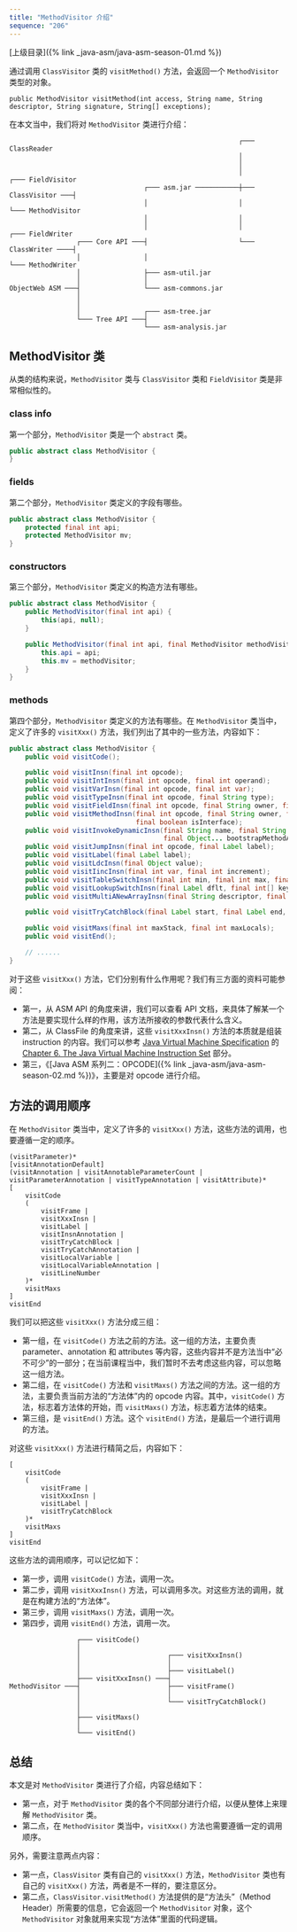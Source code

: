 ```yaml
---
title: "MethodVisitor 介绍"
sequence: "206"
---
```


[上级目录]({% link _java-asm/java-asm-season-01.md %})

通过调用 `ClassVisitor` 类的 `visitMethod()` 方法，会返回一个 `MethodVisitor` 类型的对象。

```text
public MethodVisitor visitMethod(int access, String name, String descriptor, String signature, String[] exceptions);
```

在本文当中，我们将对 `MethodVisitor` 类进行介绍：

```text
                                                          ┌─── ClassReader
                                                          │
                                                          │
                                                          │                    ┌─── FieldVisitor
                                  ┌─── asm.jar ───────────┼─── ClassVisitor ───┤
                                  │                       │                    └─── MethodVisitor
                                  │                       │
                                  │                       │                    ┌─── FieldWriter
                 ┌─── Core API ───┤                       └─── ClassWriter ────┤
                 │                │                                            └─── MethodWriter
                 │                ├─── asm-util.jar
                 │                │
ObjectWeb ASM ───┤                └─── asm-commons.jar
                 │
                 │
                 │                ┌─── asm-tree.jar
                 └─── Tree API ───┤
                                  └─── asm-analysis.jar
```

## MethodVisitor 类

从类的结构来说，`MethodVisitor` 类与 `ClassVisitor` 类和 `FieldVisitor` 类是非常相似性的。

### class info

第一个部分，`MethodVisitor` 类是一个 `abstract` 类。

```java
public abstract class MethodVisitor {
}
```

### fields

第二个部分，`MethodVisitor` 类定义的字段有哪些。

```java
public abstract class MethodVisitor {
    protected final int api;
    protected MethodVisitor mv;
}
```

### constructors

第三个部分，`MethodVisitor` 类定义的构造方法有哪些。

```java
public abstract class MethodVisitor {
    public MethodVisitor(final int api) {
        this(api, null);
    }

    public MethodVisitor(final int api, final MethodVisitor methodVisitor) {
        this.api = api;
        this.mv = methodVisitor;
    }
}
```

### methods

第四个部分，`MethodVisitor` 类定义的方法有哪些。在 `MethodVisitor` 类当中，定义了许多的 `visitXxx()` 方法，我们列出了其中的一些方法，内容如下：

```java
public abstract class MethodVisitor {
    public void visitCode();

    public void visitInsn(final int opcode);
    public void visitIntInsn(final int opcode, final int operand);
    public void visitVarInsn(final int opcode, final int var);
    public void visitTypeInsn(final int opcode, final String type);
    public void visitFieldInsn(final int opcode, final String owner, final String name, final String descriptor);
    public void visitMethodInsn(final int opcode, final String owner, final String name, final String descriptor,
                                final boolean isInterface);
    public void visitInvokeDynamicInsn(final String name, final String descriptor, final Handle bootstrapMethodHandle,
                                       final Object... bootstrapMethodArguments);
    public void visitJumpInsn(final int opcode, final Label label);
    public void visitLabel(final Label label);
    public void visitLdcInsn(final Object value);
    public void visitIincInsn(final int var, final int increment);
    public void visitTableSwitchInsn(final int min, final int max, final Label dflt, final Label... labels);
    public void visitLookupSwitchInsn(final Label dflt, final int[] keys, final Label[] labels);
    public void visitMultiANewArrayInsn(final String descriptor, final int numDimensions);

    public void visitTryCatchBlock(final Label start, final Label end, final Label handler, final String type);

    public void visitMaxs(final int maxStack, final int maxLocals);
    public void visitEnd();

    // ......
}
```

对于这些 `visitXxx()` 方法，它们分别有什么作用呢？我们有三方面的资料可能参阅：

- 第一，从 ASM API 的角度来讲，我们可以查看 API 文档，来具体了解某一个方法是要实现什么样的作用，该方法所接收的参数代表什么含义。
- 第二，从 ClassFile 的角度来讲，这些 `visitXxxInsn()` 方法的本质就是组装 instruction 的内容。我们可以参考 [Java Virtual Machine Specification](https://docs.oracle.com/javase/specs/jvms/se8/html/index.html) 的 [Chapter 6. The Java Virtual Machine Instruction Set](https://docs.oracle.com/javase/specs/jvms/se8/html/jvms-6.html) 部分。
- 第三，《[Java ASM 系列二：OPCODE]({% link _java-asm/java-asm-season-02.md %})》，主要是对 opcode 进行介绍。

## 方法的调用顺序

在 `MethodVisitor` 类当中，定义了许多的 `visitXxx()` 方法，这些方法的调用，也要遵循一定的顺序。

```text
(visitParameter)*
[visitAnnotationDefault]
(visitAnnotation | visitAnnotableParameterCount | visitParameterAnnotation | visitTypeAnnotation | visitAttribute)*
[
    visitCode
    (
        visitFrame |
        visitXxxInsn |
        visitLabel |
        visitInsnAnnotation |
        visitTryCatchBlock |
        visitTryCatchAnnotation |
        visitLocalVariable |
        visitLocalVariableAnnotation |
        visitLineNumber
    )*
    visitMaxs
]
visitEnd
```

我们可以把这些 `visitXxx()` 方法分成三组：

- 第一组，在 `visitCode()` 方法之前的方法。这一组的方法，主要负责 parameter、annotation 和 attributes 等内容，这些内容并不是方法当中“必不可少”的一部分；在当前课程当中，我们暂时不去考虑这些内容，可以忽略这一组方法。
- 第二组，在 `visitCode()` 方法和 `visitMaxs()` 方法之间的方法。这一组的方法，主要负责当前方法的“方法体”内的 opcode 内容。其中，`visitCode()` 方法，标志着方法体的开始，而 `visitMaxs()` 方法，标志着方法体的结束。
- 第三组，是 `visitEnd()` 方法。这个 `visitEnd()` 方法，是最后一个进行调用的方法。

对这些 `visitXxx()` 方法进行精简之后，内容如下：

```text
[
    visitCode
    (
        visitFrame |
        visitXxxInsn |
        visitLabel |
        visitTryCatchBlock
    )*
    visitMaxs
]
visitEnd
```

这些方法的调用顺序，可以记忆如下：

- 第一步，调用 `visitCode()` 方法，调用一次。
- 第二步，调用 `visitXxxInsn()` 方法，可以调用多次。对这些方法的调用，就是在构建方法的“方法体”。
- 第三步，调用 `visitMaxs()` 方法，调用一次。
- 第四步，调用 `visitEnd()` 方法，调用一次。

```text
                 ┌─── visitCode()
                 │
                 │                      ┌─── visitXxxInsn()
                 │                      │
                 │                      ├─── visitLabel()
                 ├─── visitXxxInsn() ───┤
MethodVisitor ───┤                      ├─── visitFrame()
                 │                      │
                 │                      └─── visitTryCatchBlock()
                 │
                 ├─── visitMaxs()
                 │
                 └─── visitEnd()
```

## 总结

本文是对 `MethodVisitor` 类进行了介绍，内容总结如下：

- 第一点，对于 `MethodVisitor` 类的各个不同部分进行介绍，以便从整体上来理解 `MethodVisitor` 类。
- 第二点，在 `MethodVisitor` 类当中，`visitXxx()` 方法也需要遵循一定的调用顺序。

另外，需要注意两点内容：

- 第一点，`ClassVisitor` 类有自己的 `visitXxx()` 方法，`MethodVisitor` 类也有自己的 `visitXxx()` 方法，两者是不一样的，要注意区分。
- 第二点，`ClassVisitor.visitMethod()` 方法提供的是“方法头”（Method Header）所需要的信息，它会返回一个 `MethodVisitor` 对象，这个 `MethodVisitor` 对象就用来实现“方法体”里面的代码逻辑。
